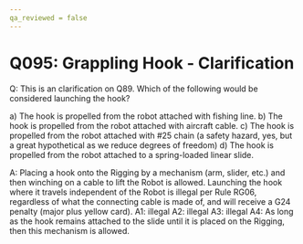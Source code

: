 ```yaml
---
qa_reviewed = false
---
```


# Q095: Grappling Hook - Clarification

Q: This is an clarification on Q89. Which of the following would be considered launching the hook?

a) The hook is propelled from the robot attached with fishing line.
b) The hook is propelled from the robot attached with aircraft cable.
c) The hook is propelled from the robot attached with #25 chain (a safety hazard, yes, but a great hypothetical as we reduce degrees of freedom)
d) The hook is propelled from the robot attached to a spring-loaded linear slide.

A: Placing a hook onto the Rigging by a mechanism (arm, slider, etc.) and then winching on a cable to lift the Robot is allowed. Launching the hook where it travels independent of the Robot is illegal per Rule RG06,  regardless of what the connecting cable is made of, and will receive a G24 penalty (major plus yellow card). A1: illegal A2: illegal A3: illegal A4: As long as the hook remains attached to the slide until it is placed on the Rigging, then this mechanism is allowed.